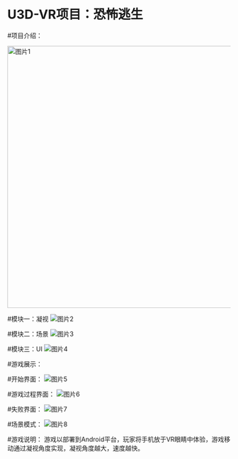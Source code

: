 # U3D-VR项目：恐怖逃生 

#项目介绍： 

<img width="592" alt="图片1" src="https://github.com/DomKing-AI/U3D-VR1/assets/145100218/d9a2f281-08db-4cad-bdd6-947f0ba1a242"> 

#模块一：凝视 
![图片2](https://github.com/DomKing-AI/U3D-VR1/assets/145100218/c0805fe0-7b83-4396-9961-98625341e9b8) 

#模块二：场景 
![图片3](https://github.com/DomKing-AI/U3D-VR1/assets/145100218/2f688a2e-144b-45ff-9f42-38c96c2b75fc) 

#模块三：UI 
![图片4](https://github.com/DomKing-AI/U3D-VR1/assets/145100218/5e555ded-861d-437f-b64f-4089fa614cce) 

#游戏展示： 

  #开始界面： 
    ![图片5](https://github.com/DomKing-AI/U3D-VR1/assets/145100218/13774c4e-8aff-4d90-b0b1-37107664c9c1) 

  #游戏过程界面： 
    ![图片6](https://github.com/DomKing-AI/U3D-VR1/assets/145100218/74b84c7d-6849-4594-aec9-e7f77b1aaade) 

  #失败界面： 
    ![图片7](https://github.com/DomKing-AI/U3D-VR1/assets/145100218/7789c105-e81a-4fda-be97-cb6f5866dcd6) 

#场景模式： 
  ![图片8](https://github.com/DomKing-AI/U3D-VR1/assets/145100218/1819aa85-8f4b-465e-aa14-0355cc8e44d7)

#游戏说明：
  游戏以部署到Android平台，玩家将手机放于VR眼睛中体验，游戏移动通过凝视角度实现，凝视角度越大，速度越快。

